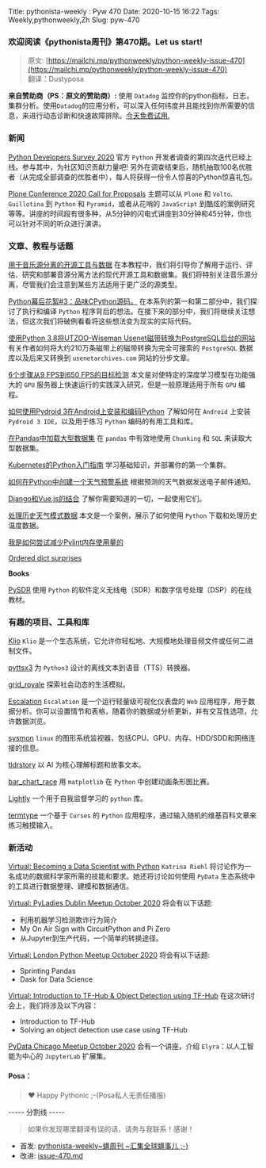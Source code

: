 Title: pythonista-weekly : Pyw 470
Date: 2020-10-15 16:22
Tags: Weekly,pythonweekly,Zh 
Slug: pyw-470

### 欢迎阅读《pythonista周刊》第470期。Let us start!


>原文: [https://mailchi.mp/pythonweekly/python-weekly-issue-470](https://mailchi.mp/pythonweekly/python-weekly-issue-470)  
>翻译：Dustyposa

**来自赞助商（PS：原文的赞助商）:**
使用 `Datadog` 监控你的python指标，日志，集群分析。使用`Datadog`的应用分析，可以深入任何纬度并且能找到你所需要的信息，来进行动态诊断和快速故障排除。[今天免费试用](https://www.datadoghq.com/dg/apm/python-performance-monitoring/?utm_source=Advertisement&utm_medium=Advertisement&utm_campaign=PythonWeekly-Newsletter)[.](https://www.datadoghq.com/dg/apm/python-performance-monitoring/?utm_source=Advertisement&utm_medium=Advertisement&utm_campaign=PythonWeekly-Newsletter)

### 新闻

[Python Developers Survey 2020](https://surveys.jetbrains.com/s3/c6-python-developers-survey-2020)
官方 `Python` 开发者调查的第四次迭代已经上线。参与其中，为社区知识贡献力量吧! 另外在调查结束后，随机抽取100名优胜者（从完成全部调查的优胜者中），每人将获得一份令人惊喜的Python惊喜礼包。

[Plone Conference 2020 Call for Proposals](https://2020.ploneconf.org/)
主题可以从 `Plone` 和 `Volto、Guillotina` 到 `Python` 和 `Pyramid`，或者从花哨的 `JavaScript` 到酷炫的案例研究等等。讲座的时间段有很多种，从5分钟的闪电式讲座到30分钟和45分钟，你也可以针对不同的听众进行演讲。

### 文章、教程与话题

[用于音乐源分离的开源工具与数据](https://source-separation.github.io/tutorial/landing.html)
在本教程中，我们将引导你了解用于运行、评估、研究和部署音源分离方法的现代开源工具和数据集。我们将特别关注音乐源分离，尽管我们会注意到某些方法适用于更广泛的源类型。

[Python幕后花絮#3：品味CPython源码。](https://tenthousandmeters.com/blog/python-behind-the-scenes-3-stepping-through-the-cpython-source-code/)
在本系列的第一和第二部分中，我们探讨了执行和编译 `Python` 程序背后的想法。在接下来的部分中，我们将继续关注想法，但这次我们将破例看看将这些想法变为现实的实际代码。

[使用Python 3.8将UTZOO-Wiseman Usenet磁带转换为PostgreSQL后台的网站](https://www.joe0.com/2020/10/07/converting-utzoo-wiseman-netnews-archive-to-postgresql-using-python-3-8/)
有关作者如何将大约210万条磁带上的磁带转换为完全可搜索的 `PostgreSQL` 数据库以及后来又转换到 `usenetarchives.com` 网站的分步文章。

[6个步骤从9 FPS到650 FPS的目标检测](https://paulbridger.com/posts/video_analytics_pipeline_tuning/)
本文是对使特定的深度学习模型在功能强大的 `GPU` 服务器上快速运行的实践深入研究，但是一般原理适用于所有 `GPU` 编程。

[如何使用Pydroid 3在Android上安装和编码Python](https://www.makeuseof.com/install-pydroid-android/)
了解如何在 `Android` 上安装 `Pydroid 3 IDE`，以及用于练习 `Python` 编码的有用工具和库。

[在Pandas中加载大型数据集](https://t.co/yWgdx50tGD)
在 `pandas` 中有效地使用 `Chunking` 和 `SQL` 来读取大型数据集。

[Kubernetes的Python入门指南](https://t.co/5CsY2lKwn3)
学习基础知识，并部署你的第一个集群。

[如何在Python中创建一个天气预警系统](https://t.co/kRLWyscjIz)
根据预测的天气数据发送电子邮件通知。

[Django和Vue.js的结合](https://codewithstein.com/combining-django-and-vuejs-everything-you-need-to-know/) 
了解你需要知道的一切，一起使用它们。

[处理历史天气模式数据](https://pbpython.com/weather-data.html)
本文是一个案例，展示了如何使用 `Python` 下载和处理历史温度数据。

[我是如何尝试减少Pylint内存使用量的](https://rtpg.co/2020/10/12/pylint-usage.html)

[Ordered dict surprises](https://nedbatchelder.com/blog/202010/ordered_dict_surprises.html)

**Books**

[PySDR](https://pysdr.org/index.html)
使用 `Python` 的软件定义无线电（SDR）和数字信号处理（DSP）的在线教材。



### 有趣的项目、工具和库


[Klio](https://github.com/spotify/klio)
`Klio` 是一个生态系统，它允许你轻松地、大规模地处理音频文件或任何二进制文件。

[pyttsx3](https://github.com/nateshmbhat/pyttsx3)
为 `Python3` 设计的离线文本到语音（TTS）转换器。

[grid_royale](https://github.com/cool-RR/grid_royale)
探索社会动态的生活模拟。

[Escalation](https://github.com/twosixlabs/escalation)
`Escalation` 是一个运行轻量级可视化仪表盘的 `Web` 应用程序，用于数据分析。你可以设置情节和表格，随着你的数据或分析更新，并有交互性选项，允许数据浏览。

[sysmon](https://github.com/MatthiasSchinzel/sysmon)
`linux` 的图形系统监视器，包括CPU、GPU、内存、HDD/SDD和网络连接的信息。

[tldrstory](https://github.com/neuml/tldrstory) 
以 AI 为核心理解标题和故事文本。

[bar_chart_race](https://github.com/dexplo/bar_chart_race)
用 `matplotlib` 在 `Python` 中创建动画条形图比赛。

[Lightly](https://github.com/lightly-ai/lightly) 
一个用于自我监督学习的 `python` 库。

[termtype](https://github.com/bajaco/termtype)
一个基于 `Curses` 的 `Python` 应用程序，通过输入随机的维基百科文章来练习触摸输入。

### 新活动


[Virtual: Becoming a Data Scientist with Python](https://www.meetup.com/PyLadies-ATX/events/rqlksrybcnbzb/)
`Katrina Riehl` 将讨论作为一名成功的数据科学家所需的技能和要求。她还将讨论如何使用 `PyData` 生态系统中的工具进行数据整理、建模和数据通信。

[Virtual: PyLadies Dublin Meetup October 2020](https://www.meetup.com/PyLadiesDublin/events/273341874/)
将会有以下话题:

- 利用机器学习检测欺诈行为简介
- My On Air Sign with CircuitPython and Pi Zero
- 从Jupyter到生产代码，一个简单的转换途径。

[Virtual: London Python Meetup October 2020](https://www.meetup.com/LondonPython/events/272982665/)
将会有以下话题:

- Sprinting Pandas
- Dask for Data Science

[Virtual: Introduction to TF-Hub & Object Detection using TF-Hub](https://www.meetup.com/PyLadiesAMS/events/273795980/)
在这次研讨会上，我们将涉及以下内容：

- Introduction to TF-Hub
- Solving an object detection use case using TF-Hub

[PyData Chicago Meetup October 2020](https://www.meetup.com/PyDataChi/events/273657000/)
会有一个讲座，介绍 `Elyra`：以人工智能为中心的 `JupyterLab` 扩展集。

#### Posa：

> ❤️ Happy Pythonic ;-(Posa私人无责任播报)  


----- 分割线 -----

> 如果你发现哪里翻译有误的话，请务与我联系！感谢！




- 首发: [pythonista-weekly~蠎周刊 ~汇集全球蠎事儿 ;-)](http://weekly.pychina.org/python-weekly/pyw-470.html)
- 改进: [issue-470.md](https://github.com/PyChina/weekly/blob/master/content/python-weekly/issue%23470.md)

